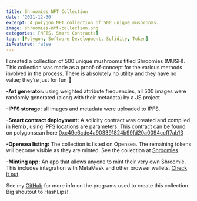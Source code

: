 ```yaml
---
title: Shroomies NFT Collection
date: '2021-12-30'
excerpt: A polygon NFT collection of 500 unique mushrooms.
image: shroomies-nft-collection.png
categories: [NFTS, Smart Contracts]
tags: [Polygon, Software Development, Solidity, Token]
isFeatured: false
---
```


I created a collection of 500 unique mushrooms titled Shroomies (MUSH). This collection was made as a proof-of-concept for the various methods involved in the process. There is absolutely no utility and they have no value; they’re just for fun 🙂

**-Art generator:** using weighted attribute frequencies, all 500 images were randomly generated (along with their metadata) by a JS project

**-IPFS storage:** all images and metadata were uploaded to IPFS.

**-Smart contract deployment:** A solidity contract was created and compiled in Remix, using IPFS locations are parameters. This contract can be found on polygonscan here [0xc49e6cde4a903391824b99fd20a0094ccff7ab13](https://polygonscan.com/token/0xc49e6cde4a903391824b99fd20a0094ccff7ab13)

**-Opensea listing:** The collection is listed on Opensea. The remaining tokens will become visible as they are minted. See the collection at [Shroomies](https://opensea.io/collection/shroomies-v2)

**-Minting app:** An app that allows anyone to mint their very own Shroomie. This includes integration with MetaMask and other browser wallets. [Check it out](https://shroomies.redvelvetwiki.com/)

See my [GitHub](https://github.com/redvelvetzip) for more info on the programs used to create this collection. Big shoutout to HashLips!
